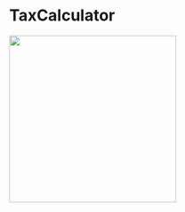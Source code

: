 # TaxCalculator

<img src="![Simulator Screenshot - iPhone 14 Pro - 2023-09-18 at 10 58 29](https://github.com/testuroo/TaxCalculator/assets/145014365/260f956d-3502-4356-bdfa-a13a5916d5dd)" width="300">

